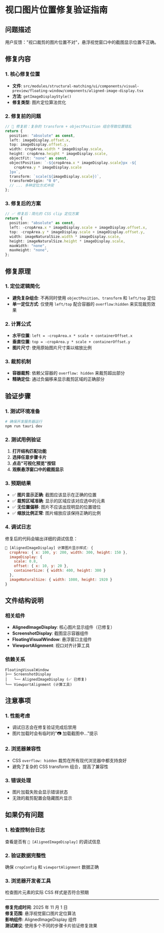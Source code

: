 # 视口图片位置修复验证指南

## 问题描述

用户反馈："视口裁剪的图片位置不对"，悬浮视觉窗口中的截图显示位置不正确。

## 修复内容

### 1. 核心修复位置

- **文件**: `src/modules/structural-matching/ui/components/visual-preview/floating-window/components/aligned-image-display.tsx`
- **方法**: `getImageDisplayStyle()`
- **修复类型**: 图片定位算法优化

### 2. 修复前的问题

```typescript
// 🚫 修复前：复杂的 transform + objectPosition 组合导致位置错乱
return {
  position: "absolute" as const,
  left: imageDisplay.offset.x,
  top: imageDisplay.offset.y,
  width: cropArea.width * imageDisplay.scale,
  height: cropArea.height * imageDisplay.scale,
  objectFit: "none" as const,
  objectPosition: `-${cropArea.x * imageDisplay.scale}px -${
    cropArea.y * imageDisplay.scale
  }px`,
  transform: `scale(${imageDisplay.scale})`,
  transformOrigin: "0 0",
  // ... 多种定位方式冲突
};
```

### 3. 修复后的方案

```typescript
// ✅ 修复后：简化的 CSS clip 定位方案
return {
  position: "absolute" as const,
  left: -cropArea.x * imageDisplay.scale + imageDisplay.offset.x,
  top: -cropArea.y * imageDisplay.scale + imageDisplay.offset.y,
  width: imageNaturalSize.width * imageDisplay.scale,
  height: imageNaturalSize.height * imageDisplay.scale,
  maxWidth: "none",
  maxHeight: "none",
};
```

## 修复原理

### 1. 定位逻辑简化

- **避免复杂组合**: 不再同时使用 `objectPosition`、`transform` 和 `left/top` 定位
- **单一定位方式**: 仅使用 `left/top` 配合容器的 `overflow:hidden` 来实现裁剪效果

### 2. 计算公式

- **水平位置**: `left = -cropArea.x * scale + containerOffset.x`
- **垂直位置**: `top = -cropArea.y * scale + containerOffset.y`
- **图片尺寸**: 使用原始图片尺寸乘以缩放比例

### 3. 裁剪机制

- **容器裁剪**: 依赖父容器的 `overflow: hidden` 来裁剪超出部分
- **精确定位**: 通过负偏移来显示裁剪区域的正确部分

## 验证步骤

### 1. 测试环境准备

```bash
# 确保开发服务器运行
npm run tauri dev
```

### 2. 测试用例验证

1. **打开结构匹配功能**
2. **选择任意步骤卡片**
3. **点击"可视化预览"按钮**
4. **观察悬浮窗口中的截图显示**

### 3. 预期结果

- ✅ **图片显示正确**: 截图应该显示在正确的位置
- ✅ **裁剪区域准确**: 显示的区域应该对应选中的元素
- ✅ **无位置偏移**: 图片不应该出现明显的位置错位
- ✅ **缩放比例正常**: 图片缩放应该保持正确的比例

### 4. 调试日志

修复后的代码会输出详细的调试信息：

```javascript
🎨 [AlignedImageDisplay] 计算图片显示样式: {
  cropArea: { x: 100, y: 200, width: 300, height: 150 },
  imageDisplay: {
    scale: 0.8,
    offset: { x: 10, y: 20 },
    containerSize: { width: 400, height: 300 }
  },
  imageNaturalSize: { width: 1080, height: 1920 }
}
```

## 文件结构说明

### 相关组件

- **AlignedImageDisplay**: 核心图片显示组件（已修复）
- **ScreenshotDisplay**: 截图显示容器组件
- **FloatingVisualWindow**: 悬浮窗口主组件
- **ViewportAlignment**: 视口对齐计算工具

### 依赖关系

```
FloatingVisualWindow
├── ScreenshotDisplay
│   └── AlignedImageDisplay (✅ 已修复)
└── ViewportAlignment (计算工具)
```

## 注意事项

### 1. 性能考虑

- 调试日志会在修复验证完成后禁用
- 图片加载时会有临时的"📷 加载截图中..."提示

### 2. 浏览器兼容性

- CSS `overflow: hidden` 裁剪在所有现代浏览器中都支持良好
- 避免了复杂的 CSS transform 组合，提高了兼容性

### 3. 错误处理

- 图片加载失败会显示错误状态
- 无效的裁剪配置会隐藏图片显示

## 如果仍有问题

### 1. 检查控制台日志

查看是否有 `🎨 [AlignedImageDisplay]` 的调试信息

### 2. 验证数据完整性

确保 `cropConfig` 和 `viewportAlignment` 数据正确

### 3. 浏览器开发者工具

检查图片元素的实际 CSS 样式是否符合预期

---

**修复完成时间**: 2025 年 11 月 1 日  
**修复范围**: 悬浮视觉窗口图片定位算法  
**影响组件**: AlignedImageDisplay 组件  
**测试建议**: 使用多个不同的步骤卡片验证修复效果
